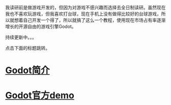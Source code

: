 我读研前是做游戏开发的，但因为对游戏不感兴趣而选择去全日制读研。虽然现在我也不喜欢玩游戏，但我喜欢打台球，现在手机上没有做得比较好的台球游戏，所以就想着自己开发一个得了，所以就搞了这么一个教程，使用现在市场占有率逐渐增长的开源自由的游戏引擎Godot。

持续更新中。。。

点击下面的标题跳转。

# [Godot简介](https://chenxiaosong.com/courses/godot/godot-introduction.html)

# [Godot官方demo](https://chenxiaosong.com/courses/godot/godot-demo.html)

